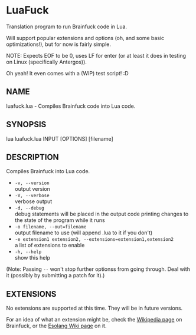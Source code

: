 # LuaFuck
Translation program to run Brainfuck code in Lua.

Will support popular extensions and options (oh, and some basic optimizations!),
 but for now is fairly simple.

NOTE: Expects EOF to be 0, uses LF for enter (or at least it does in testing
    on Linux (specifically Antergos)).

Oh yeah! It even comes with a (WIP) test script! :D

## NAME
luafuck.lua - Compiles Brainfuck code into Lua code.

## SYNOPSIS
lua luafuck.lua INPUT [OPTIONS] [filename]

## DESCRIPTION
Compiles Brainfuck into Lua code.

- `-v, --version`<br>
  output version
- `-V, --verbose`<br>
  verbose output
- `-d, --debug`<br>
  debug statements will be placed in the output code printing changes to
  the state of the program while it runs
- `-o filename, --out=filename`<br>
  output filename to use (will append .lua to it if you don't)
- `-e extension1 extension2, --extensions=extension1,extension2`<br>
  a list of extensions to enable
- `-h, --help`<br>
  show this help

(Note: Passing `--` won't stop further optionss from going through.
 Deal with it (possibly by submitting a patch for it).)

## EXTENSIONS
No extensions are supported at this time. They will be in future versions.

For an idea of what an extension might be, check the [Wikipedia page](https://en.wikipedia.org/wiki/Brainfuck)
on Brainfuck, or the [Esolang Wiki page](https://esolangs.org/wiki/Brainfuck) on it.
